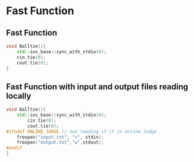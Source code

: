 # Fast Function

## Fast Function

```cpp
void Balltze(){
    std::ios_base::sync_with_stdio(0);
    cin.tie(0);
    cout.tie(0);
}
```

## Fast Function with input and output files reading locally

```cpp
void Balltze(){
    std::ios_base::sync_with_stdio(0);
		cin.tie(0);
		cout.tie(0);
#ifndef ONLINE_JUDGE // not reading if it in online Judge 
    freopen("input.txt", "r", stdin);
    freopen("output.txt","w",stdout);
#endif    
}
```